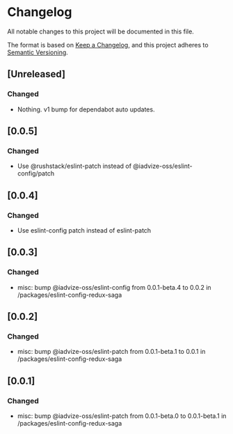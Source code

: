 # Changelog

All notable changes to this project will be documented in this file.

The format is based on [Keep a Changelog](https://keepachangelog.com/en/1.0.0/),
and this project adheres to [Semantic Versioning](https://semver.org/spec/v2.0.0.html).

## [Unreleased]

### Changed

-   Nothing. v1 bump for dependabot auto updates.

## [0.0.5]

### Changed

-   Use @rushstack/eslint-patch instead of @iadvize-oss/eslint-config/patch

## [0.0.4]

### Changed

-   Use eslint-config patch instead of eslint-patch

## [0.0.3]

### Changed

-   misc: bump @iadvize-oss/eslint-config from 0.0.1-beta.4 to 0.0.2 in /packages/eslint-config-redux-saga

## [0.0.2]

### Changed

-   misc: bump @iadvize-oss/eslint-patch from 0.0.1-beta.1 to 0.0.1 in /packages/eslint-config-redux-saga

## [0.0.1]

### Changed

-   misc: bump @iadvize-oss/eslint-patch from 0.0.1-beta.0 to 0.0.1-beta.1 in /packages/eslint-config-redux-saga
